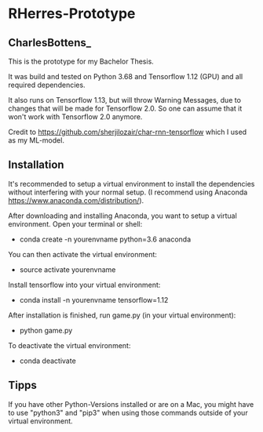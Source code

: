 # RHerres-Prototype

## CharlesBottens_

This is the prototype for my Bachelor Thesis.

It was build and tested on Python 3.68 and Tensorflow 1.12 (GPU) and all required dependencies.

It also runs on Tensorflow 1.13, but will throw Warning Messages, due to changes that will be made for Tensorflow 2.0.
So one can assume that it won't work with Tensorflow 2.0 anymore.

Credit to https://github.com/sherjilozair/char-rnn-tensorflow which I used as my ML-model.


## Installation

It's recommended to setup a virtual environment to install the dependencies without interfering with your normal setup. 
(I recommend using Anaconda https://www.anaconda.com/distribution/). 

After downloading and installing Anaconda, you want to setup a virtual environment. Open your terminal or shell:

- conda create -n yourenvname python=3.6 anaconda

You can then activate the virtual environment:

- source activate yourenvname

Install tensorflow into your virtual environment:

- conda install -n yourenvname tensorflow=1.12

After installation is finished, run game.py (in your virtual environment):

- python game.py

To deactivate the virtual environment:

- conda deactivate

## Tipps

If you have other Python-Versions installed or are on a Mac, you might have to use "python3" and "pip3" when using those commands outside of your virtual environment.